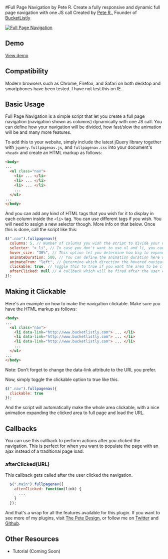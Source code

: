 #Full Page Navigation by Pete R.
Create a fully responsive and dynamic full page navigation with one JS call
Created by [Pete R.](http://www.thepetedesign.com), Founder of [BucketListly](http://www.bucketlistly.com)

[![Full Page Navigation](http://www.thepetedesign.com/images/fullpagenav_image.png "Full Page Navigation")](http://www.thepetedesign.com/demos/fullpagenav_demo.html)

## Demo
[View demo](http://www.thepetedesign.com/demos/fullpagenav_demo.html)

## Compatibility
Modern browsers such as Chrome, Firefox, and Safari on both desktop and smartphones have been tested. I have not test this on IE.

## Basic Usage
Full Page Navigation is a simple script that let you create a full page navigation (navigation shown as columns) dynamically with one JS call. You can define how your navigation will be divided, how fast/slow the animation will be and many more features.

To add this to your website, simply include the latest jQuery library together with `jquery.fullpagenav.js`, and `fullpagenav.css` into your document's `<head>` and create an HTML markup as follows:

````html
<body>
...
  <ul class="nav">
    <li> ... </li>
    <li> ... </li>
    <li> ... </li>
    ...
  </ul>
...
</body>
````

And you can add any kind of HTML tags that you wish for it to display in each column inside the `<li>` tag. You can use different tags if you wish. You will need to assign a new selector though. More info on that below. Once this is done, call the script like this:
 
````javascript
$(".nav").fullpagenav({
  columns: 5, // Number of columns you wish the script to divide your navigation into. This should be relative to the number of li tags you have. The column should be 3 for the example above. The default value is 5.
  selector: "> li", // In case you don't want to use ul and li, you can change the selector here. This option accepts CSS selector. The Default value is "> li"
  hover_size: "30%", // This option let you determine how big to expand the navigation when the cursor is hovering the area. The option accepts a percentage value. The default value is "30%"
  animateDuration: 500, // You can define the animation duration here which will be used globally throughout the plugin. This option accepts milliseconds without the unit. The default value is 500.
  animateFrom: "left", // Determine which direction the hovered navigation should expand to. Available options are "left", "right", and "auto". Auto will determine the direction from where you cursor enters the navigation area. The default value is "left".
  clickable: true, // Toggle this to true if you want the area to be clickable. Make sure to add an extra data-link attribute to the li tag containing the URL you wish the navigation to take to user to once clicked. The default value is true.
  afterClicked: null // A callback which will be fired after the user clicked the navigation
});
````

## Making it Clickable
Here's an example on how to make the navigation clickable. Make sure you have the HTML markup as follows:

````html
<body>
...
  <ul class="nav">
    <li data-link="http://www.bucketlistly.com"> ... </li>
    <li data-link="http://www.bucketlistly.com"> ... </li>
    <li data-link="http://www.bucketlistly.com"> ... </li>
    ...
  </ul>
...
</body>
```` 
Note: Don't forget to change the data-link attribute to the URL you prefer. 

Now, simply toggle the clickable option to true like this.

````javascript
$(".nav").fullpagenav({
  clickable: true
});
```` 
And the script will automatically make the whole area clickable, with a nice animation expanding the clicked area to full page and load the URL.

## Callbacks
You can use this callback to perform actions after you clicked the navigation. This is perfect for when you want to populate the page with an ajax instead of a traditional page load.

### afterClicked(URL)
This callback gets called after the user clicked the navigation.

````javascript
  $(".main").fullpagenav({
    afterClicked: function(link) {
      ...
    }
  });
````

And that's a wrap for all the features available for this plugin. If you want to see more of my plugins, visit [The Pete Design](http://www.thepetedesign.com/#design), or follow me on [Twitter](http://www.twitter.com/peachananr) and [Github](http://www.github.com/peachananr).

## Other Resources
- Tutorial (Coming Soon)